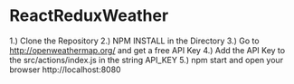 # ReactReduxWeather

1.) Clone the Repository
2.) NPM INSTALL in the Directory
3.) Go to http://openweathermap.org/ and get a free API Key
4.) Add the API Key to the src/actions/index.js in the string API_KEY
5.) npm start and open your browser http://localhost:8080

